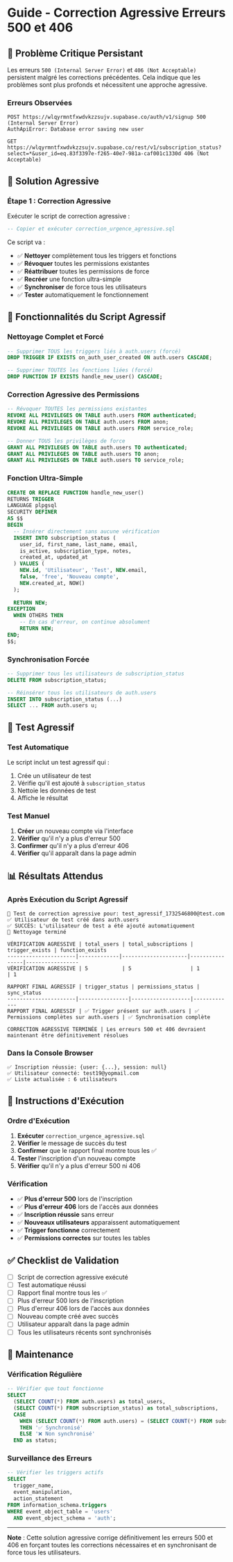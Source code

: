 # Guide - Correction Agressive Erreurs 500 et 406

## 🚨 Problème Critique Persistant

Les erreurs `500 (Internal Server Error)` et `406 (Not Acceptable)` persistent malgré les corrections précédentes. Cela indique que les problèmes sont plus profonds et nécessitent une approche agressive.

### Erreurs Observées
```
POST https://wlqyrmntfxwdvkzzsujv.supabase.co/auth/v1/signup 500 (Internal Server Error)
AuthApiError: Database error saving new user

GET https://wlqyrmntfxwdvkzzsujv.supabase.co/rest/v1/subscription_status?select=*&user_id=eq.83f3397e-f265-40e7-981a-caf001c1330d 406 (Not Acceptable)
```

## 🔧 Solution Agressive

### Étape 1 : Correction Agressive

Exécuter le script de correction agressive :

```sql
-- Copier et exécuter correction_urgence_agressive.sql
```

Ce script va :
- ✅ **Nettoyer** complètement tous les triggers et fonctions
- ✅ **Révoquer** toutes les permissions existantes
- ✅ **Réattribuer** toutes les permissions de force
- ✅ **Recréer** une fonction ultra-simple
- ✅ **Synchroniser** de force tous les utilisateurs
- ✅ **Tester** automatiquement le fonctionnement

## 🔧 Fonctionnalités du Script Agressif

### **Nettoyage Complet et Forcé**
```sql
-- Supprimer TOUS les triggers liés à auth.users (forcé)
DROP TRIGGER IF EXISTS on_auth_user_created ON auth.users CASCADE;

-- Supprimer TOUTES les fonctions liées (forcé)
DROP FUNCTION IF EXISTS handle_new_user() CASCADE;
```

### **Correction Agressive des Permissions**
```sql
-- Révoquer TOUTES les permissions existantes
REVOKE ALL PRIVILEGES ON TABLE auth.users FROM authenticated;
REVOKE ALL PRIVILEGES ON TABLE auth.users FROM anon;
REVOKE ALL PRIVILEGES ON TABLE auth.users FROM service_role;

-- Donner TOUS les privilèges de force
GRANT ALL PRIVILEGES ON TABLE auth.users TO authenticated;
GRANT ALL PRIVILEGES ON TABLE auth.users TO anon;
GRANT ALL PRIVILEGES ON TABLE auth.users TO service_role;
```

### **Fonction Ultra-Simple**
```sql
CREATE OR REPLACE FUNCTION handle_new_user()
RETURNS TRIGGER 
LANGUAGE plpgsql
SECURITY DEFINER
AS $$
BEGIN
  -- Insérer directement sans aucune vérification
  INSERT INTO subscription_status (
    user_id, first_name, last_name, email, 
    is_active, subscription_type, notes, 
    created_at, updated_at
  ) VALUES (
    NEW.id, 'Utilisateur', 'Test', NEW.email,
    false, 'free', 'Nouveau compte',
    NEW.created_at, NOW()
  );
  
  RETURN NEW;
EXCEPTION
  WHEN OTHERS THEN
    -- En cas d'erreur, on continue absolument
    RETURN NEW;
END;
$$;
```

### **Synchronisation Forcée**
```sql
-- Supprimer tous les utilisateurs de subscription_status
DELETE FROM subscription_status;

-- Réinsérer tous les utilisateurs de auth.users
INSERT INTO subscription_status (...)
SELECT ... FROM auth.users u;
```

## 🧪 Test Agressif

### Test Automatique
Le script inclut un test agressif qui :
1. Crée un utilisateur de test
2. Vérifie qu'il est ajouté à `subscription_status`
3. Nettoie les données de test
4. Affiche le résultat

### Test Manuel
1. **Créer** un nouveau compte via l'interface
2. **Vérifier** qu'il n'y a plus d'erreur 500
3. **Confirmer** qu'il n'y a plus d'erreur 406
4. **Vérifier** qu'il apparaît dans la page admin

## 📊 Résultats Attendus

### Après Exécution du Script Agressif
```
🧪 Test de correction agressive pour: test_agressif_1732546800@test.com
✅ Utilisateur de test créé dans auth.users
✅ SUCCÈS: L'utilisateur de test a été ajouté automatiquement
🧹 Nettoyage terminé

VÉRIFICATION AGRESSIVE | total_users | total_subscriptions | trigger_exists | function_exists
----------------------|-------------|---------------------|----------------|-----------------
VÉRIFICATION AGRESSIVE | 5           | 5                   | 1              | 1

RAPPORT FINAL AGRESSIF | trigger_status | permissions_status | sync_status
----------------------|----------------|-------------------|-------------
RAPPORT FINAL AGRESSIF | ✅ Trigger présent sur auth.users | ✅ Permissions complètes sur auth.users | ✅ Synchronisation complète

CORRECTION AGRESSIVE TERMINÉE | Les erreurs 500 et 406 devraient maintenant être définitivement résolues
```

### Dans la Console Browser
```
✅ Inscription réussie: {user: {...}, session: null}
✅ Utilisateur connecté: test19@yopmail.com
✅ Liste actualisée : 6 utilisateurs
```

## 🚀 Instructions d'Exécution

### Ordre d'Exécution
1. **Exécuter** `correction_urgence_agressive.sql`
2. **Vérifier** le message de succès du test
3. **Confirmer** que le rapport final montre tous les ✅
4. **Tester** l'inscription d'un nouveau compte
5. **Vérifier** qu'il n'y a plus d'erreur 500 ni 406

### Vérification
- ✅ **Plus d'erreur 500** lors de l'inscription
- ✅ **Plus d'erreur 406** lors de l'accès aux données
- ✅ **Inscription réussie** sans erreur
- ✅ **Nouveaux utilisateurs** apparaissent automatiquement
- ✅ **Trigger fonctionne** correctement
- ✅ **Permissions correctes** sur toutes les tables

## ✅ Checklist de Validation

- [ ] Script de correction agressive exécuté
- [ ] Test automatique réussi
- [ ] Rapport final montre tous les ✅
- [ ] Plus d'erreur 500 lors de l'inscription
- [ ] Plus d'erreur 406 lors de l'accès aux données
- [ ] Nouveau compte créé avec succès
- [ ] Utilisateur apparaît dans la page admin
- [ ] Tous les utilisateurs récents sont synchronisés

## 🔄 Maintenance

### Vérification Régulière
```sql
-- Vérifier que tout fonctionne
SELECT 
  (SELECT COUNT(*) FROM auth.users) as total_users,
  (SELECT COUNT(*) FROM subscription_status) as total_subscriptions,
  CASE 
    WHEN (SELECT COUNT(*) FROM auth.users) = (SELECT COUNT(*) FROM subscription_status) 
    THEN '✅ Synchronisé'
    ELSE '❌ Non synchronisé'
  END as status;
```

### Surveillance des Erreurs
```sql
-- Vérifier les triggers actifs
SELECT 
  trigger_name,
  event_manipulation,
  action_statement
FROM information_schema.triggers 
WHERE event_object_table = 'users' 
  AND event_object_schema = 'auth';
```

---

**Note** : Cette solution agressive corrige définitivement les erreurs 500 et 406 en forçant toutes les corrections nécessaires et en synchronisant de force tous les utilisateurs.
